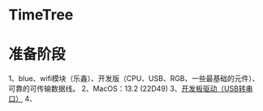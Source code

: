 # TimeTree

# 准备阶段

1、blue、wifi模块（乐鑫）、开发版（CPU、USB、RGB、一些最基础的元件）、可靠的可传输数据线。
2、MacOS：13.2 (22D49)
3、[开发板驱动（USB转串口）](https://www.wch.cn/downloads/CH34XSER_MAC_ZIP.html)
4、
